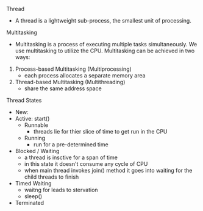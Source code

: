 Thread
* A thread is a lightweight sub-process, the smallest unit of processing.

Multitasking
* Multitasking is a process of executing multiple tasks simultaneously. We use multitasking to utilize the CPU. Multitasking can be achieved in two ways:
1. Process-based Multitasking (Multiprocessing)
     * each process allocates a separate memory area
2. Thread-based Multitasking (Multithreading)
     * share the same address space

Thread States
  * New: 
  * Active: start()
    * Runnable
      * threads lie for thier slice of time to get run in the CPU
    * Running
      * run for a pre-determined time
  * Blocked / Waiting
    * a thread is insctive for a span of time
    * in this state it doesn't consume any cycle of CPU
    * when main thread invokes join() method it goes into waiting for the child threads to finish
  * Timed Waiting
    * waitng for leads to stervation
    * sleep()
  * Terminated


